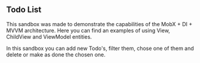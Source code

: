 ## Todo List

This sandbox was made to demonstrate the capabilities of the MobX + DI +
MVVM architecture. Here you can find an examples of using View, ChildView
and ViewModel entities.

In this sandbox you can add new Todo's, filter them, chose one of them and
delete or make as done the chosen one.
